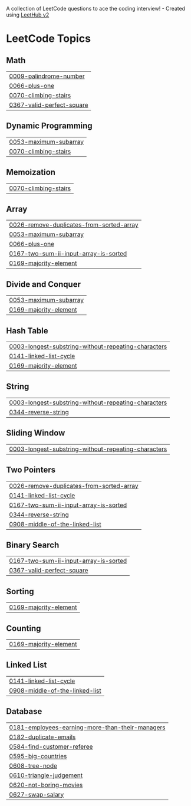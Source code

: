 A collection of LeetCode questions to ace the coding interview! - Created using [LeetHub v2](https://github.com/arunbhardwaj/LeetHub-2.0)
<!---LeetCode Topics Start-->
# LeetCode Topics
## Math
|  |
| ------- |
| [0009-palindrome-number](https://github.com/mohammadkaif51/Leetcode/tree/master/0009-palindrome-number) |
| [0066-plus-one](https://github.com/mohammadkaif51/Leetcode/tree/master/0066-plus-one) |
| [0070-climbing-stairs](https://github.com/mohammadkaif51/Leetcode/tree/master/0070-climbing-stairs) |
| [0367-valid-perfect-square](https://github.com/mohammadkaif51/Leetcode/tree/master/0367-valid-perfect-square) |
## Dynamic Programming
|  |
| ------- |
| [0053-maximum-subarray](https://github.com/mohammadkaif51/Leetcode/tree/master/0053-maximum-subarray) |
| [0070-climbing-stairs](https://github.com/mohammadkaif51/Leetcode/tree/master/0070-climbing-stairs) |
## Memoization
|  |
| ------- |
| [0070-climbing-stairs](https://github.com/mohammadkaif51/Leetcode/tree/master/0070-climbing-stairs) |
## Array
|  |
| ------- |
| [0026-remove-duplicates-from-sorted-array](https://github.com/mohammadkaif51/Leetcode/tree/master/0026-remove-duplicates-from-sorted-array) |
| [0053-maximum-subarray](https://github.com/mohammadkaif51/Leetcode/tree/master/0053-maximum-subarray) |
| [0066-plus-one](https://github.com/mohammadkaif51/Leetcode/tree/master/0066-plus-one) |
| [0167-two-sum-ii-input-array-is-sorted](https://github.com/mohammadkaif51/Leetcode/tree/master/0167-two-sum-ii-input-array-is-sorted) |
| [0169-majority-element](https://github.com/mohammadkaif51/Leetcode/tree/master/0169-majority-element) |
## Divide and Conquer
|  |
| ------- |
| [0053-maximum-subarray](https://github.com/mohammadkaif51/Leetcode/tree/master/0053-maximum-subarray) |
| [0169-majority-element](https://github.com/mohammadkaif51/Leetcode/tree/master/0169-majority-element) |
## Hash Table
|  |
| ------- |
| [0003-longest-substring-without-repeating-characters](https://github.com/mohammadkaif51/Leetcode/tree/master/0003-longest-substring-without-repeating-characters) |
| [0141-linked-list-cycle](https://github.com/mohammadkaif51/Leetcode/tree/master/0141-linked-list-cycle) |
| [0169-majority-element](https://github.com/mohammadkaif51/Leetcode/tree/master/0169-majority-element) |
## String
|  |
| ------- |
| [0003-longest-substring-without-repeating-characters](https://github.com/mohammadkaif51/Leetcode/tree/master/0003-longest-substring-without-repeating-characters) |
| [0344-reverse-string](https://github.com/mohammadkaif51/Leetcode/tree/master/0344-reverse-string) |
## Sliding Window
|  |
| ------- |
| [0003-longest-substring-without-repeating-characters](https://github.com/mohammadkaif51/Leetcode/tree/master/0003-longest-substring-without-repeating-characters) |
## Two Pointers
|  |
| ------- |
| [0026-remove-duplicates-from-sorted-array](https://github.com/mohammadkaif51/Leetcode/tree/master/0026-remove-duplicates-from-sorted-array) |
| [0141-linked-list-cycle](https://github.com/mohammadkaif51/Leetcode/tree/master/0141-linked-list-cycle) |
| [0167-two-sum-ii-input-array-is-sorted](https://github.com/mohammadkaif51/Leetcode/tree/master/0167-two-sum-ii-input-array-is-sorted) |
| [0344-reverse-string](https://github.com/mohammadkaif51/Leetcode/tree/master/0344-reverse-string) |
| [0908-middle-of-the-linked-list](https://github.com/mohammadkaif51/Leetcode/tree/master/0908-middle-of-the-linked-list) |
## Binary Search
|  |
| ------- |
| [0167-two-sum-ii-input-array-is-sorted](https://github.com/mohammadkaif51/Leetcode/tree/master/0167-two-sum-ii-input-array-is-sorted) |
| [0367-valid-perfect-square](https://github.com/mohammadkaif51/Leetcode/tree/master/0367-valid-perfect-square) |
## Sorting
|  |
| ------- |
| [0169-majority-element](https://github.com/mohammadkaif51/Leetcode/tree/master/0169-majority-element) |
## Counting
|  |
| ------- |
| [0169-majority-element](https://github.com/mohammadkaif51/Leetcode/tree/master/0169-majority-element) |
## Linked List
|  |
| ------- |
| [0141-linked-list-cycle](https://github.com/mohammadkaif51/Leetcode/tree/master/0141-linked-list-cycle) |
| [0908-middle-of-the-linked-list](https://github.com/mohammadkaif51/Leetcode/tree/master/0908-middle-of-the-linked-list) |
## Database
|  |
| ------- |
| [0181-employees-earning-more-than-their-managers](https://github.com/mohammadkaif51/Leetcode/tree/master/0181-employees-earning-more-than-their-managers) |
| [0182-duplicate-emails](https://github.com/mohammadkaif51/Leetcode/tree/master/0182-duplicate-emails) |
| [0584-find-customer-referee](https://github.com/mohammadkaif51/Leetcode/tree/master/0584-find-customer-referee) |
| [0595-big-countries](https://github.com/mohammadkaif51/Leetcode/tree/master/0595-big-countries) |
| [0608-tree-node](https://github.com/mohammadkaif51/Leetcode/tree/master/0608-tree-node) |
| [0610-triangle-judgement](https://github.com/mohammadkaif51/Leetcode/tree/master/0610-triangle-judgement) |
| [0620-not-boring-movies](https://github.com/mohammadkaif51/Leetcode/tree/master/0620-not-boring-movies) |
| [0627-swap-salary](https://github.com/mohammadkaif51/Leetcode/tree/master/0627-swap-salary) |
<!---LeetCode Topics End-->